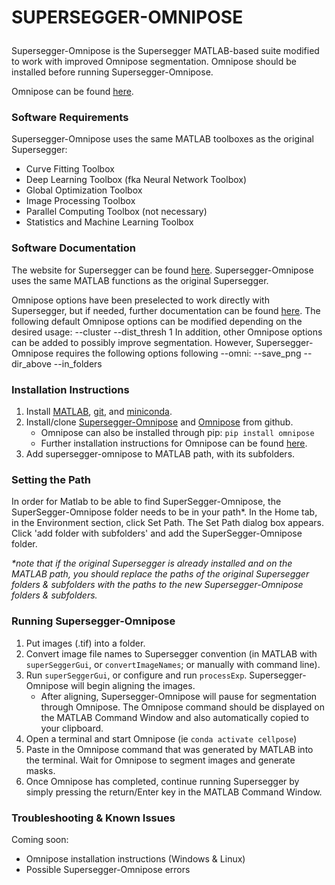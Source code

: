 # <p> <b>SUPERSEGGER-OMNIPOSE</b> </p>

Supersegger-Omnipose is the Supersegger MATLAB-based suite modified to work with improved Omnipose segmentation. Omnipose should be installed before running Supersegger-Omnipose.

Omnipose can be found [here](https://github.com/kevinjohncutler/omnipose/).



### Software Requirements

Supersegger-Omnipose uses the same MATLAB toolboxes as the original Supersegger:

- Curve Fitting Toolbox
- Deep Learning Toolbox (fka Neural Network Toolbox)
- Global Optimization Toolbox
- Image Processing Toolbox
- Parallel Computing Toolbox (not necessary)
- Statistics and Machine Learning Toolbox



### Software Documentation

The website for Supersegger can be found [here](http://mtshasta.phys.washington.edu/website/SuperSegger.php). Supersegger-Omnipose uses the same MATLAB functions as the original Supersegger.

Omnipose options have been preselected to work directly with Supersegger, but if needed, further documentation can be found [here](https://cellpose.readthedocs.io/en/latest/command.html).
The following default Omnipose options can be modified depending on the desired usage: --cluster --dist_thresh 1
In addition, other Omnipose options can be added to possibly improve segmentation. 
However, Supersegger-Omnipose requires the following options following --omni: --save_png --dir_above --in_folders



### Installation Instructions

1. Install [MATLAB](https://www.mathworks.com/help/install/install-products.html), [git](https://git-scm.com/book/en/v2/Getting-Started-Installing-Git), and [miniconda](https://docs.conda.io/en/latest/miniconda.html).
2. Install/clone [Supersegger-Omnipose](https://github.com/tlo-bot/supersegger-omnipose) and [Omnipose](https://github.com/kevinjohncutler/omnipose/) from github.
   - Omnipose can also be installed through pip: `pip install omnipose`
   - Further installation instructions for Omnipose can be found [here](https://pypi.org/project/cellpose/).
3. Add supersegger-omnipose to MATLAB path, with its subfolders.


### Setting the Path

In order for Matlab to be able to find SuperSegger-Omnipose, the SuperSegger-Omnipose folder needs to be in your path*. In the Home tab, in the Environment section, click Set Path. The Set Path dialog box appears. Click 'add folder with subfolders' and add the SuperSegger-Omnipose folder. 

_*note that if the original Supersegger is already installed and on the MATLAB path, you should replace the paths of the original Supersegger folders & subfolders with the paths to the new Supersegger-Omnipose folders & subfolders._



### Running Supersegger-Omnipose

1. Put images (.tif) into a folder.
2. Convert image file names to Supersegger convention (in MATLAB with `superSeggerGui`, or `convertImageNames`; or manually with command line).
3. Run `superSeggerGui`, or configure and run `processExp`. Supersegger-Omnipose will begin aligning the images.
   - After aligning, Supersegger-Omnipose will pause for segmentation through Omnipose. The Omnipose command should be displayed on the MATLAB Command Window and also automatically copied to your clipboard.
4. Open a terminal and start Omnipose (ie `conda activate cellpose`)
5. Paste in the Omnipose command that was generated by MATLAB into the terminal. Wait for Omnipose to segment images and generate masks.
6. Once Omnipose has completed, continue running Supersegger by simply pressing the return/Enter key in the MATLAB Command Window.

### Troubleshooting & Known Issues
Coming soon: 
- Omnipose installation instructions (Windows & Linux)
- Possible Supersegger-Omnipose errors










